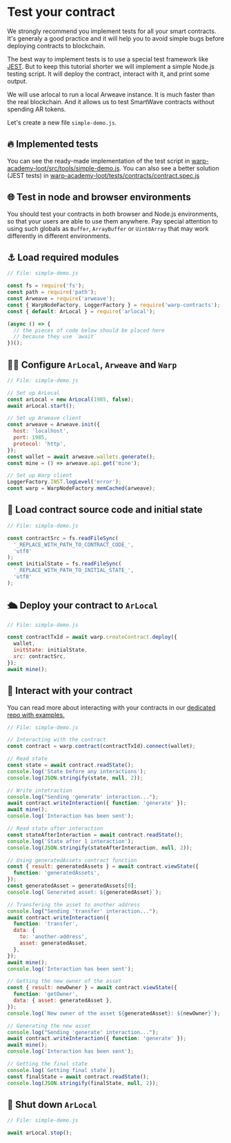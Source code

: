 # Test your contract

We strongly recommend you implement tests for all your smart contracts. It's generaly a good practice and it will help you to avoid simple bugs before deploying contracts to blockchain.

The best way to implement tests is to use a special test framework like [JEST](https://jestjs.io/). But to keep this tutorial shorter we will implement a simple Node.js testing script. It will deploy the contract, interact with it, and print some output.

We will use arlocal to run a local Arweave instance. It is much faster than the real blockchain.
And it allows us to test SmartWave contracts without spending AR tokens.

Let's create a new file `simple-demo.js`.

## 🔥 Implemented tests

You can see the ready-made implementation of the test script in [warp-academy-loot/src/tools/simple-demo.js](https://github.com/warp-contracts/academy/blob/main/warp-academy-loot/src/tools/simple-demo.js). You can also see a better solution (JEST tests) in [warp-academy-loot/tests/contracts/contract.spec.js](https://github.com/warp-contracts/academy/blob/main/warp-academy-loot/tests/contracts/contract.spec.js)

## 🌐 Test in node and browser environments

You should test your contracts in both browser and Node.js environments, so that your users are able to use them anywhere. Pay special attention to using such globals as `Buffer`, `ArrayBuffer` or `Uint8Array` that may work differently in different environments.

## ⚓ Load required modules

```javascript
// File: simple-demo.js

const fs = require('fs');
const path = require('path');
const Arweave = require('arweave');
const { WarpNodeFactory, LoggerFactory } = require('warp-contracts');
const { default: ArLocal } = require('arlocal');

(async () => {
  // the pieces of code below should be placed here
  // because they use `await`
})();
```

## 🧑‍🔧 Configure `ArLocal`, `Arweave` and `Warp`

```javascript
// File: simple-demo.js

// Set up ArLocal
const arLocal = new ArLocal(1985, false);
await arLocal.start();

// Set up Arweave client
const arweave = Arweave.init({
  host: 'localhost',
  port: 1985,
  protocol: 'http',
});
const wallet = await arweave.wallets.generate();
const mine = () => arweave.api.get('mine');

// Set up Warp client
LoggerFactory.INST.logLevel('error');
const warp = WarpNodeFactory.memCached(arweave);
```

## 🔧 Load contract source code and initial state

```javascript
// File: simple-demo.js

const contractSrc = fs.readFileSync(
  '_REPLACE_WITH_PATH_TO_CONTRACT_CODE_',
  'utf8'
);
const initialState = fs.readFileSync(
  '_REPLACE_WITH_PATH_TO_INITIAL_STATE_',
  'utf8'
);
```

## 🛳️ Deploy your contract to `ArLocal`

```javascript
// File: simple-demo.js

const contractTxId = await warp.createContract.deploy({
  wallet,
  initState: initialState,
  src: contractSrc,
});
await mine();
```

## 🤏 Interact with your contract

You can read more about interacting with your contracts in our [dedicated repo with examples.](https://github.com/warp-contracts/warp-contracts-examples)

```javascript
// File: simple-demo.js

// Interacting with the contract
const contract = warp.contract(contractTxId).connect(wallet);

// Read state
const state = await contract.readState();
console.log('State before any interactions');
console.log(JSON.stringify(state, null, 2));

// Write intetraction
console.log("Sending 'generate' interaction...");
await contract.writeInteraction({ function: 'generate' });
await mine();
console.log('Interaction has been sent');

// Read state after interaction
const stateAfterInteraction = await contract.readState();
console.log('State after 1 interaction');
console.log(JSON.stringify(stateAfterInteraction, null, 2));

// Using generatedAssets contract function
const { result: generatedAssets } = await contract.viewState({
  function: 'generatedAssets',
});
const generatedAsset = generatedAssets[0];
console.log(`Generated asset: ${generatedAsset}`);

// Transfering the asset to another address
console.log("Sending 'transfer' interaction...");
await contract.writeInteraction({
  function: 'transfer',
  data: {
    to: 'another-address',
    asset: generatedAsset,
  },
});
await mine();
console.log('Interaction has been sent');

// Getting the new owner of the asset
const { result: newOwner } = await contract.viewState({
  function: 'getOwner',
  data: { asset: generatedAsset },
});
console.log(`New owner of the asset ${generatedAsset}: ${newOwner}`);

// Generating the new asset
console.log("Sending 'generate' interaction...");
await contract.writeInteraction({ function: 'generate' });
await mine();
console.log('Interaction has been sent');

// Getting the final state
console.log(`Getting final state`);
const finalState = await contract.readState();
console.log(JSON.stringify(finalState, null, 2));
```

## 🛑 Shut down `ArLocal`

```javascript
// File: simple-demo.js

await arLocal.stop();
```
